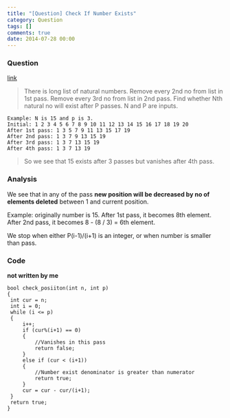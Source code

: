 ```yaml
---
title: "[Question] Check If Number Exists"
category: Question
tags: []
comments: true
date: 2014-07-28 00:00
---
```



### Question 

[link](http://tech-queries.blogspot.sg/2011/02/check-if-number-exist.html)

> There is long list of natural numbers. Remove every 2nd no from list in 1st pass. Remove every 3rd no from list in 2nd pass. Find whether Nth natural no will exist after P passes. N and P are inputs.

    Example: N is 15 and p is 3.
    Initial: 1 2 3 4 5 6 7 8 9 10 11 12 13 14 15 16 17 18 19 20
    After 1st pass: 1 3 5 7 9 11 13 15 17 19
    After 2nd pass: 1 3 7 9 13 15 19
    After 3rd pass: 1 3 7 13 15 19
    After 4th pass: 1 3 7 13 19

> So we see that 15 exists after 3 passes but vanishes after 4th pass.

### Analysis

We see that in any of the pass __new position will be decreased by no of elements deleted__ between 1 and current position. 

Example: originally number is 15. After 1st pass, it becomes 8th element. After 2nd pass, it becomes 8 - (8 / 3) = 6th element. 

We stop when either P(i-1)/(i+1) is an integer, or when number is smaller than pass. 

### Code

__not written by me__ 

    bool check_posiiton(int n, int p)  
    {  
     int cur = n;  
     int i = 0;  
     while (i <= p)  
     {  
         i++;  
         if (cur%(i+1) == 0)  
         {  
             //Vanishes in this pass  
             return false;  
         }  
         else if (cur < (i+1))  
         {  
             //Number exist denominator is greater than numerator  
             return true;  
         }  
         cur = cur - cur/(i+1);  
     }  
     return true;  
    }  
